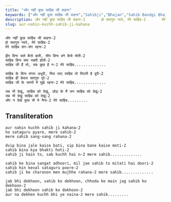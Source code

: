 ```yaml
---
title: "और नहीं कुछ साहिब जी कहना"
keywords: ["और नहीं कुछ साहिब जी कहना","Sahibji","Bhajan","Sahib Bandgi Bhajan","Sant Kabir Bhajan","bhajan lyrics","साहिब बंदगी भजन","भजन"]
description: और नहीं कुछ साहिब जी कहना-2       हो सतगुरु प्यारे, मेरे साहिब-2       मेरे साहिब संग-संग रहना-2          द्वीप बिना जले कैसे बाती, सीप बिना बने कैस
slug: aur-nahin-kuchh-sahib-ji-kahana
---
```


  
    और नहीं कुछ साहिब जी कहना-2  
    हो सतगुरु प्यारे, मेरे साहिब-2  
    मेरे साहिब संग-संग रहना-2  
  
    द्वीप बिना जले कैसे बाती, सीप बिना बने कैसे मोती-2  
    साहिब बिना क्या भक्‍ती होती-2  
    साहिब जी हैं तो, सब कुछ है न-2 मेरे साहिब..............  
  
    साहिब के बिना संगत अधूरी, मिल जाए साहिब तो मिटती है दूरी-2  
    साहिब हीं केवल सतगुरु पूरे-2  
    साहिब जी के चरणों में मुझे रहना-2 मेरे साहिब..............  
  
    जब भी देखूं, साहिब को देखूं, छोड़ के मैं जग साहिब को देखूं-2  
    जब भी देखूं साहिब को देखूं-2  
    और न देखें कुछ भी ये नैना-2 मेरे साहिब.........  


## Transliteration

  
    aur nahin kuchh sahib ji kahana-2  
    ho sataguru pyare, mere sahib-2  
    mere sahib sang-sang rahana-2  
  
    dvip bina jale kaise bati, sip bina bane kaise moti-2  
    sahib bina kya bhak‍ti hoti-2  
    sahib ji hain to, sab kuchh hai n-2 mere sahib..............  
  
    sahib ke bina sangat adhoori, mil jae sahib to mitati hai doori-2  
    sahib hin keval sataguru poore-2  
    sahib ji ke charanon men mujhhe rahana-2 mere sahib..............  
  
    jab bhi dekhoon, sahib ko dekhoon, chhoda ke main jag sahib ko dekhoon-2  
    jab bhi dekhoon sahib ko dekhoon-2  
    aur na dekhen kuchh bhi ye naina-2 mere sahib.........  

  